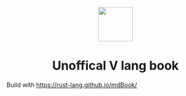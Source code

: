 <div align="center">
    <p>
        <img width="80" src="https://raw.githubusercontent.com/vlang/v-logo/master/dist/v-logo.svg?sanitize=true">
    </p>
    <h1>Unoffical V lang book</h1>

</div>

Build with https://rust-lang.github.io/mdBook/